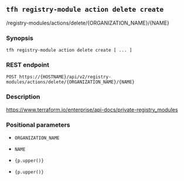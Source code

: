 ## `tfh registry-module action delete create`

/registry-modules/actions/delete/{ORGANIZATION_NAME}/{NAME}

### Synopsis

    tfh registry-module action delete create [ ... ]

### REST endpoint

    POST https://{HOSTNAME}/api/v2/registry-modules/actions/delete/{ORGANIZATION_NAME}/{NAME}

### Description

https://www.terraform.io/enterprise/api-docs/private-registry_modules

### Positional parameters

* `ORGANIZATION_NAME`

* `NAME`

* `{p.upper()}`

* `{p.upper()}`

